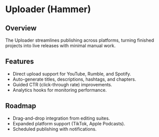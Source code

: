 # Uploader (Hammer)

## Overview
The Uploader streamlines publishing across platforms, turning finished projects into live releases with minimal manual work.

## Features
- Direct upload support for YouTube, Rumble, and Spotify.
- Auto-generate titles, descriptions, hashtags, and chapters.
- Guided CTR (click-through rate) improvements.
- Analytics hooks for monitoring performance.

## Roadmap
- Drag-and-drop integration from editing suites.
- Expanded platform support (TikTok, Apple Podcasts).
- Scheduled publishing with notifications.

